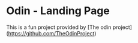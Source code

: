 # Odin - Landing Page

This is a fun project provided by [The odin project] (https://github.com/TheOdinProject)